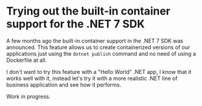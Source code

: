 # Trying out the built-in container support for the .NET 7 SDK

A few months ago the built-in container support in the .NET 7 SDK was announced.
This feature allows us to create containerized versions of our applications just using the ``dotnet publish`` command and no need of using a Dockerfile at all. 

I don't want to try this feature with a "Hello World" .NET app, I know that it works well with it, instead let's try it with a more realistic .NET line of business application and see how it performs.

Work in progress.
